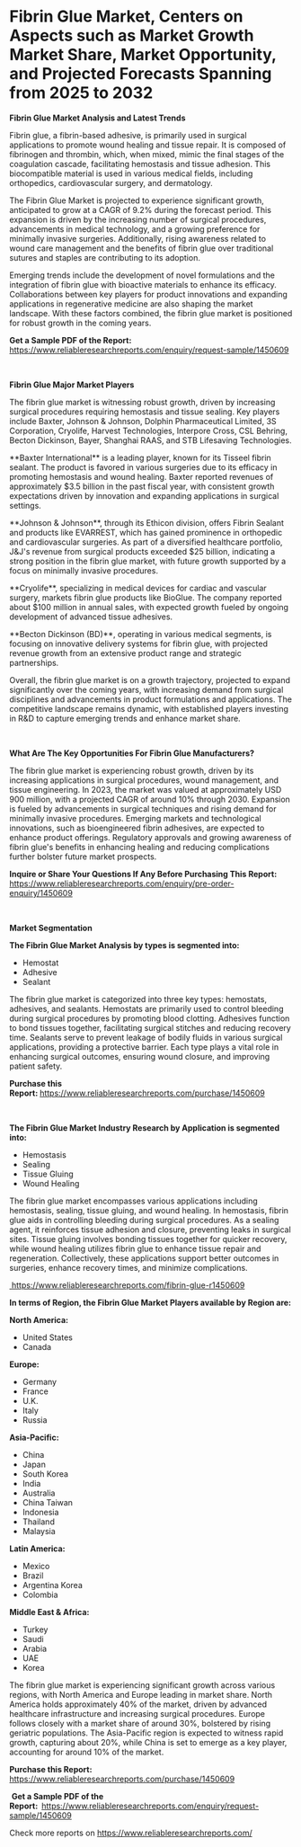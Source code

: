 <p><h1>Fibrin Glue Market, Centers on Aspects such as Market Growth Market Share, Market Opportunity, and Projected Forecasts Spanning from 2025 to 2032</h1></p><p><strong>Fibrin Glue Market Analysis and Latest Trends</strong></p>
<p><p>Fibrin glue, a fibrin-based adhesive, is primarily used in surgical applications to promote wound healing and tissue repair. It is composed of fibrinogen and thrombin, which, when mixed, mimic the final stages of the coagulation cascade, facilitating hemostasis and tissue adhesion. This biocompatible material is used in various medical fields, including orthopedics, cardiovascular surgery, and dermatology.</p><p>The Fibrin Glue Market is projected to experience significant growth, anticipated to grow at a CAGR of 9.2% during the forecast period. This expansion is driven by the increasing number of surgical procedures, advancements in medical technology, and a growing preference for minimally invasive surgeries. Additionally, rising awareness related to wound care management and the benefits of fibrin glue over traditional sutures and staples are contributing to its adoption.</p><p>Emerging trends include the development of novel formulations and the integration of fibrin glue with bioactive materials to enhance its efficacy. Collaborations between key players for product innovations and expanding applications in regenerative medicine are also shaping the market landscape. With these factors combined, the fibrin glue market is positioned for robust growth in the coming years.</p></p>
<p><strong>Get a Sample PDF of the Report:&nbsp;</strong> <a href="https://www.reliableresearchreports.com/enquiry/request-sample/1450609?utm_campaign=3057&utm_medium=2&utm_source=Github&utm_content=ia&utm_term=08032025&utm_id=fibrin-glue">https://www.reliableresearchreports.com/enquiry/request-sample/1450609</a></p>
<p>&nbsp;</p>
<p><strong>Fibrin Glue Major Market Players</strong></p>
<p><p>The fibrin glue market is witnessing robust growth, driven by increasing surgical procedures requiring hemostasis and tissue sealing. Key players include Baxter, Johnson & Johnson, Dolphin Pharmaceutical Limited, 3S Corporation, Cryolife, Harvest Technologies, Interpore Cross, CSL Behring, Becton Dickinson, Bayer, Shanghai RAAS, and STB Lifesaving Technologies.</p><p>**Baxter International** is a leading player, known for its Tisseel fibrin sealant. The product is favored in various surgeries due to its efficacy in promoting hemostasis and wound healing. Baxter reported revenues of approximately $3.5 billion in the past fiscal year, with consistent growth expectations driven by innovation and expanding applications in surgical settings.</p><p>**Johnson & Johnson**, through its Ethicon division, offers Fibrin Sealant and products like EVARREST, which has gained prominence in orthopedic and cardiovascular surgeries. As part of a diversified healthcare portfolio, J&J's revenue from surgical products exceeded $25 billion, indicating a strong position in the fibrin glue market, with future growth supported by a focus on minimally invasive procedures.</p><p>**Cryolife**, specializing in medical devices for cardiac and vascular surgery, markets fibrin glue products like BioGlue. The company reported about $100 million in annual sales, with expected growth fueled by ongoing development of advanced tissue adhesives.</p><p>**Becton Dickinson (BD)**, operating in various medical segments, is focusing on innovative delivery systems for fibrin glue, with projected revenue growth from an extensive product range and strategic partnerships.</p><p>Overall, the fibrin glue market is on a growth trajectory, projected to expand significantly over the coming years, with increasing demand from surgical disciplines and advancements in product formulations and applications. The competitive landscape remains dynamic, with established players investing in R&D to capture emerging trends and enhance market share.</p></p>
<p>&nbsp;</p>
<p><strong>What Are The Key Opportunities For Fibrin Glue Manufacturers?</strong></p>
<p><p>The fibrin glue market is experiencing robust growth, driven by its increasing applications in surgical procedures, wound management, and tissue engineering. In 2023, the market was valued at approximately USD 900 million, with a projected CAGR of around 10% through 2030. Expansion is fueled by advancements in surgical techniques and rising demand for minimally invasive procedures. Emerging markets and technological innovations, such as bioengineered fibrin adhesives, are expected to enhance product offerings. Regulatory approvals and growing awareness of fibrin glue's benefits in enhancing healing and reducing complications further bolster future market prospects.</p></p>
<p><strong>Inquire or Share Your Questions If Any Before Purchasing This Report:</strong> <a href="https://www.reliableresearchreports.com/enquiry/pre-order-enquiry/1450609?utm_campaign=3057&utm_medium=2&utm_source=Github&utm_content=ia&utm_term=08032025&utm_id=fibrin-glue">https://www.reliableresearchreports.com/enquiry/pre-order-enquiry/1450609</a></p>
<p>&nbsp;</p>
<p><strong>Market Segmentation</strong></p>
<p><strong>The Fibrin Glue Market Analysis by types is segmented into:</strong></p>
<p><ul><li>Hemostat</li><li>Adhesive</li><li>Sealant</li></ul></p>
<p><p>The fibrin glue market is categorized into three key types: hemostats, adhesives, and sealants. Hemostats are primarily used to control bleeding during surgical procedures by promoting blood clotting. Adhesives function to bond tissues together, facilitating surgical stitches and reducing recovery time. Sealants serve to prevent leakage of bodily fluids in various surgical applications, providing a protective barrier. Each type plays a vital role in enhancing surgical outcomes, ensuring wound closure, and improving patient safety.</p></p>
<p><strong>Purchase this Report:&nbsp;</strong><a href="https://www.reliableresearchreports.com/purchase/1450609?utm_campaign=3057&utm_medium=2&utm_source=Github&utm_content=ia&utm_term=08032025&utm_id=fibrin-glue">https://www.reliableresearchreports.com/purchase/1450609</a></p>
<p>&nbsp;</p>
<p><strong>The Fibrin Glue Market Industry Research by Application is segmented into:</strong></p>
<p><ul><li>Hemostasis</li><li>Sealing</li><li>Tissue Gluing</li><li>Wound Healing</li></ul></p>
<p><p>The fibrin glue market encompasses various applications including hemostasis, sealing, tissue gluing, and wound healing. In hemostasis, fibrin glue aids in controlling bleeding during surgical procedures. As a sealing agent, it reinforces tissue adhesion and closure, preventing leaks in surgical sites. Tissue gluing involves bonding tissues together for quicker recovery, while wound healing utilizes fibrin glue to enhance tissue repair and regeneration. Collectively, these applications support better outcomes in surgeries, enhance recovery times, and minimize complications.</p></p>
<p><a href="https://www.reliableresearchreports.com/fibrin-glue-r1450609?utm_campaign=3057&utm_medium=2&utm_source=Github&utm_content=ia&utm_term=08032025&utm_id=fibrin-glue">&nbsp;https://www.reliableresearchreports.com/fibrin-glue-r1450609</a></p>
<p><strong>In terms of Region, the Fibrin Glue Market Players available by Region are:</strong></p>
<p>
    <p> <strong> North America: </strong>
        <ul>
            <li>United States</li>
            <li>Canada</li>
        </ul>
        </p> 
    <p> <strong> Europe: </strong>
        <ul>
            <li>Germany</li>
            <li>France</li>
            <li>U.K.</li>
            <li>Italy</li>
            <li>Russia</li>
        </ul>
        </p> 
    <p> <strong> Asia-Pacific: </strong>
        <ul>
            <li>China</li>
            <li>Japan</li>
            <li>South Korea</li>
            <li>India</li>
            <li>Australia</li>
            <li>China Taiwan</li>
            <li>Indonesia</li>
            <li>Thailand</li>
            <li>Malaysia</li>
        </ul>
        </p> 
    <p> <strong> Latin America: </strong>
        <ul>
            <li>Mexico</li>
            <li>Brazil</li>
            <li>Argentina Korea</li>
            <li>Colombia</li>
        </ul>
        </p> 
    <p> <strong> Middle East & Africa: </strong>
        <ul>
            <li>Turkey</li>
            <li>Saudi</li>
            <li>Arabia</li>
            <li>UAE</li>
            <li>Korea</li>
        </ul>
    </p>
    </p>
<p><p>The fibrin glue market is experiencing significant growth across various regions, with North America and Europe leading in market share. North America holds approximately 40% of the market, driven by advanced healthcare infrastructure and increasing surgical procedures. Europe follows closely with a market share of around 30%, bolstered by rising geriatric populations. The Asia-Pacific region is expected to witness rapid growth, capturing about 20%, while China is set to emerge as a key player, accounting for around 10% of the market.</p></p>
<p><strong>Purchase this Report: </strong><a href="https://www.reliableresearchreports.com/purchase/1450609?utm_campaign=3057&utm_medium=2&utm_source=Github&utm_content=ia&utm_term=08032025&utm_id=fibrin-glue">https://www.reliableresearchreports.com/purchase/1450609</a></p>
<p>&nbsp;<strong>Get a Sample PDF of the Report:&nbsp;&nbsp;</strong><a href="https://www.reliableresearchreports.com/enquiry/request-sample/1450609?utm_campaign=3057&utm_medium=2&utm_source=Github&utm_content=ia&utm_term=08032025&utm_id=fibrin-glue">https://www.reliableresearchreports.com/enquiry/request-sample/1450609</a></p>
<p><strong></strong></p>
<p>Check more reports on <a href="https://www.reliableresearchreports.com/?utm_campaign=3057&utm_medium=2&utm_source=Github&utm_content=ia&utm_term=08032025&utm_id=fibrin-glue">https://www.reliableresearchreports.com/</a></p>